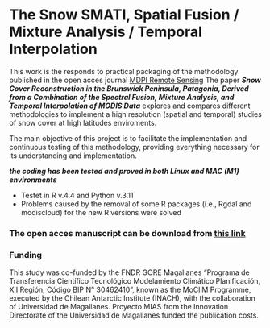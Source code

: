 # The Snow SMATI, Spatial Fusion / Mixture Analysis / Temporal Interpolation

This work is the responds to practical packaging of the methodology published in the open acces journal [MDPI Remote Sensing](https://www.mdpi.com/journal/remotesensing)
The paper ***Snow Cover Reconstruction in the Brunswick Peninsula, Patagonia, Derived from a Combination of the Spectral Fusion, Mixture Analysis, and Temporal Interpolation of MODIS Data*** explores and compares different methodologies to implement a high resolution (spatial and temporal) studies of snow cover at high latitudes enviroments.

The main objective of this project is to facilitate the implementation and continuous testing of this methodology, providing everything necessary for its understanding and implementation.

***the coding has been tested and proved in both Linux and MAC (M1) environments***
- Testet in R v.4.4 and Python v.3.11
- Problems caused by the removal of some R packages (i.e., Rgdal and modiscloud) for the new R versions were solved


###  The open acces manuscript can be download from [this link][def]

### Funding
This study was co-funded by the FNDR GORE Magallanes “Programa de Transferencia Científico Tecnológico Modelamiento Climático Planificación, XII Región, Código BIP N° 30462410”, known as the MoCliM Programme, executed by the Chilean Antarctic Institute (INACH), with the collaboration of Universidad de Magallanes. Proyecto MIAS from the Innovation Directorate of the Universidad de Magallanes funded the publication costs.

[def]: https://www.mdpi.com/2072-4292/15/22/5430
